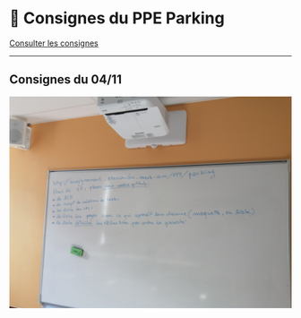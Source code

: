 # 📅 Consignes du PPE Parking

[Consulter les consignes](http://web.archive.org/web/20190820004628/enseignement.alexandre-mesle.com/PPE/parking)

---
## Consignes du 04/11

![Photo de tableau](./IMG_20191104_131634.jpg)
